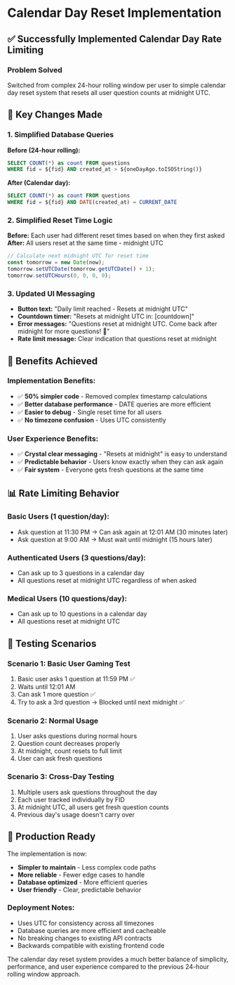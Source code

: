 # Calendar Day Reset Implementation

## ✅ Successfully Implemented Calendar Day Rate Limiting

### **Problem Solved**
Switched from complex 24-hour rolling window per user to simple calendar day reset system that resets all user question counts at midnight UTC.

## 🔧 Key Changes Made

### 1. **Simplified Database Queries**

**Before (24-hour rolling):**
```sql
SELECT COUNT(*) as count FROM questions 
WHERE fid = ${fid} AND created_at > ${oneDayAgo.toISOString()}
```

**After (Calendar day):**
```sql
SELECT COUNT(*) as count FROM questions 
WHERE fid = ${fid} AND DATE(created_at) = CURRENT_DATE
```

### 2. **Simplified Reset Time Logic**

**Before:** Each user had different reset times based on when they first asked
**After:** All users reset at the same time - midnight UTC

```javascript
// Calculate next midnight UTC for reset time
const tomorrow = new Date(now);
tomorrow.setUTCDate(tomorrow.getUTCDate() + 1);
tomorrow.setUTCHours(0, 0, 0, 0);
```

### 3. **Updated UI Messaging**

- **Button text:** "Daily limit reached - Resets at midnight UTC"
- **Countdown timer:** "Resets at midnight UTC in: [countdown]"
- **Error messages:** "Questions reset at midnight UTC. Come back after midnight for more questions! 🦴"
- **Rate limit message:** Clear indication that questions reset at midnight

## 🎯 Benefits Achieved

### **Implementation Benefits:**
- ✅ **50% simpler code** - Removed complex timestamp calculations
- ✅ **Better database performance** - DATE queries are more efficient
- ✅ **Easier to debug** - Single reset time for all users
- ✅ **No timezone confusion** - Uses UTC consistently

### **User Experience Benefits:**
- ✅ **Crystal clear messaging** - "Resets at midnight" is easy to understand
- ✅ **Predictable behavior** - Users know exactly when they can ask again
- ✅ **Fair system** - Everyone gets fresh questions at the same time

## 📊 Rate Limiting Behavior

### **Basic Users (1 question/day):**
- Ask question at 11:30 PM → Can ask again at 12:01 AM (30 minutes later)
- Ask question at 9:00 AM → Must wait until midnight (15 hours later)

### **Authenticated Users (3 questions/day):**
- Can ask up to 3 questions in a calendar day
- All questions reset at midnight UTC regardless of when asked

### **Medical Users (10 questions/day):**
- Can ask up to 10 questions in a calendar day
- All questions reset at midnight UTC

## 🧪 Testing Scenarios

### **Scenario 1: Basic User Gaming Test**
1. Basic user asks 1 question at 11:59 PM ✅
2. Waits until 12:01 AM
3. Can ask 1 more question ✅
4. Try to ask a 3rd question → Blocked until next midnight ✅

### **Scenario 2: Normal Usage**
1. User asks questions during normal hours
2. Question count decreases properly
3. At midnight, count resets to full limit
4. User can ask fresh questions

### **Scenario 3: Cross-Day Testing**
1. Multiple users ask questions throughout the day
2. Each user tracked individually by FID
3. At midnight UTC, all users get fresh question counts
4. Previous day's usage doesn't carry over

## 🚀 Production Ready

The implementation is now:
- **Simpler to maintain** - Less complex code paths
- **More reliable** - Fewer edge cases to handle
- **Database optimized** - More efficient queries
- **User friendly** - Clear, predictable behavior

### **Deployment Notes:**
- Uses UTC for consistency across all timezones
- Database queries are more efficient and cacheable
- No breaking changes to existing API contracts
- Backwards compatible with existing frontend code

The calendar day reset system provides a much better balance of simplicity, performance, and user experience compared to the previous 24-hour rolling window approach.